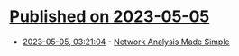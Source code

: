 # [Published on 2023-05-05](index.md)

* [2023-05-05, 03:21:04](https://lobste.rs/s/ea9gll/network_analysis_made_simple) - [Network Analysis Made Simple](https://ericmjl.github.io/Network-Analysis-Made-Simple/)

